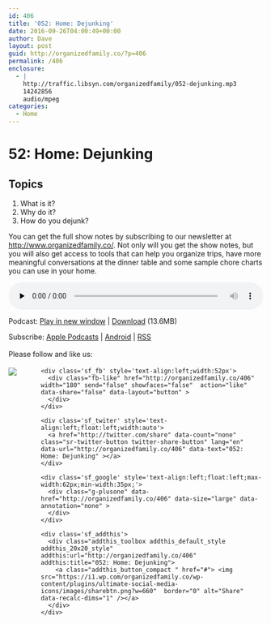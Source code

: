 ```yaml
---
id: 406
title: '052: Home: Dejunking'
date: 2016-09-26T04:00:49+00:00
author: Dave
layout: post
guid: http://organizedfamily.co/?p=406
permalink: /406
enclosure:
  - |
    http://traffic.libsyn.com/organizedfamily/052-dejunking.mp3
    14242856
    audio/mpeg
categories:
  - Home
---
```

# 52: Home: Dejunking

## Topics

  1. What is it?
  2. Why do it?
  3. How do you dejunk?

You can get the full show notes by subscribing to our newsletter at <http://www.organizedfamily.co/>. Not only will you get the show notes, but you will also get access to tools that can help you organize trips, have more meaningful conversations at the dinner table and some sample chore charts you can use in your home.

<div class="powerpress_player" id="powerpress_player_5373">
  <audio class="wp-audio-shortcode" id="audio-406-53" preload="none" style="width: 100%;" controls="controls"><source type="audio/mpeg" src="http://traffic.libsyn.com/organizedfamily/052-dejunking.mp3?_=53" /><a href="http://traffic.libsyn.com/organizedfamily/052-dejunking.mp3">http://traffic.libsyn.com/organizedfamily/052-dejunking.mp3</a></audio>
</div>

<p class="powerpress_links powerpress_links_mp3">
  Podcast: <a href="http://traffic.libsyn.com/organizedfamily/052-dejunking.mp3" class="powerpress_link_pinw" target="_blank" title="Play in new window" onclick="return powerpress_pinw('http://organizedfamily.co/?powerpress_pinw=406-podcast');" rel="nofollow">Play in new window</a> | <a href="http://traffic.libsyn.com/organizedfamily/052-dejunking.mp3" class="powerpress_link_d" title="Download" rel="nofollow" download="052-dejunking.mp3">Download</a> (13.6MB)
</p>

<p class="powerpress_links powerpress_subscribe_links">
  Subscribe: <a href="https://itunes.apple.com/us/podcast/organized-family/id1047979605?mt=2&ls=1#episodeGuid=http%3A%2F%2Forganizedfamily.co%2F%3Fp%3D406" class="powerpress_link_subscribe powerpress_link_subscribe_itunes" title="Subscribe on Apple Podcasts" rel="nofollow">Apple Podcasts</a> | <a href="http://subscribeonandroid.com/organizedfamily.co/feed/podcast" class="powerpress_link_subscribe powerpress_link_subscribe_android" title="Subscribe on Android" rel="nofollow">Android</a> | <a href="http://organizedfamily.co/feed/podcast" class="powerpress_link_subscribe powerpress_link_subscribe_rss" title="Subscribe via RSS" rel="nofollow">RSS</a>
</p>

<div class='sfsi_Sicons' style='width: 100%; display: inline-block; vertical-align: middle; text-align:left'>
  <div style='margin:0px 8px 0px 0px; line-height: 24px'>
    <span>Please follow and like us:</span>
  </div>
  
  <div class='sfsi_socialwpr'>
    <div class='sf_subscrbe' style='text-align:left;float:left;width:64px'>
      <a href="http://www.specificfeeds.com/widget/emailsubscribe/MTc5ODgx/OA==/" target="_blank"><img src="https://i2.wp.com/organizedfamily.co/wp-content/plugins/ultimate-social-media-icons/images/follow_subscribe.png?w=660" data-recalc-dims="1" /></a>
    </div>
    
    <div class='sf_fb' style='text-align:left;width:52px'>
      <div class="fb-like" href="http://organizedfamily.co/406" width="180" send="false" showfaces="false"  action="like" data-share="false" data-layout="button" >
      </div>
    </div>
    
    <div class='sf_twiter' style='text-align:left;float:left;width:auto'>
      <a href="http://twitter.com/share" data-count="none" class="sr-twitter-button twitter-share-button" lang="en" data-url="http://organizedfamily.co/406" data-text="052: Home: Dejunking" ></a>
    </div>
    
    <div class='sf_google' style='text-align:left;float:left;max-width:62px;min-width:35px;'>
      <div class="g-plusone" data-href="http://organizedfamily.co/406" data-size="large" data-annotation="none" >
      </div>
    </div>
    
    <div class='sf_addthis'>
      <div class="addthis_toolbox addthis_default_style addthis_20x20_style" addthis:url="http://organizedfamily.co/406" addthis:title="052: Home: Dejunking">
        <a class="addthis_button_compact " href="#"> <img src="https://i1.wp.com/organizedfamily.co/wp-content/plugins/ultimate-social-media-icons/images/sharebtn.png?w=660"  border="0" alt="Share" data-recalc-dims="1" /></a>
      </div>
    </div>
  </div>
</div>